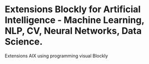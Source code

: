 # Extensions Blockly for Artificial Intelligence - Machine Learning, NLP, CV, Neural Networks, Data Science.
Extensions AIX using programming visual Blockly
